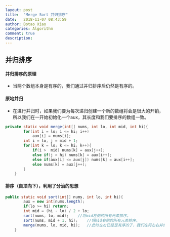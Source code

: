 ```yaml
---
layout: post
title:  "Merge Sort 并归排序"
date:   2018-11-07 08:43:59
author: Botao Xiao
categories: Algorithm
comment: true
description: 
---
```

## 并归排序
#### 并归排序的原理
* 当两个数组本身是有序的，我们通过并归排序后仍然是有序的。

#### 原地并归
* 在进行并归时，如果我们要为每次递归创建一个新的数组将会是很大的开销，所以我们在一开始初始化一个aux，其长度和我们要排序的数组一致。

```Java
private static void merge(int[] nums, int lo, int mid, int hi){
		for(int i = lo; i <= hi; i++)
			aux[i] = nums[i];
		int i = lo, j = mid + 1;
		for(int k = lo; k <= hi; k++){
			if(i >  mid) nums[k] = aux[j++];
			else if(j > hi) nums[k] = aux[i++];
			else if(aux[i] <= aux[j]) nums[k] = aux[i++];
			else nums[k] = aux[j++];
		}
	}
```

#### 排序（自顶向下），利用了分治的思想
```Java
public static void sort(int[] nums, int lo, int hi){
		aux = new int[nums.length];
		if(lo >= hi) return;
		int mid = (hi - lo) / 2 + lo;
		sort(nums, lo, mid);	//将mid左侧的所有元素排序。
		sort(nums, mid + 1, hi);	//将mid右侧的所有元素排序。
		merge(nums, lo, mid, hi);	//此时左右已经是有序的了，我们在将左右并归起来。
	}
```